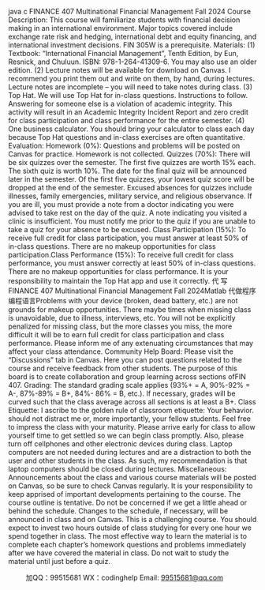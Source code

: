 java c
FINANCE 407 
Multinational Financial Management 
Fall 2024
Course Description: This course will familiarize students with financial   decision making in   an
international environment. Major topics covered include exchange rate risk and hedging, international   debt and equity financing, and international investment decisions.   FIN   305W   is   a prerequisite.
Materials: (1)          Textbook: “International Financial Management”, Tenth Edition, by Eun, Resnick,   and
Chuluun. ISBN: 978-1-264-41309-6. You may also use an older   edition.
(2)       Lecture notes will be available for   download   on   Canvas.   I recommend you print   them   out   and   write   on   them, by   hand, during   lectures. Lecture notes are incomplete – you          will need to take notes during class. 
(3)       Top Hat. We will use Top Hat   for   in-class   questions.   Instructions to   follow. Answering for someone else is a violation of academic integrity. This activity will result in an 
Academic Integrity Incident Report and zero credit for class participation and class performance for the entire semester. 
(4) One business calculator. You should bring your   calculator to   class   each   day because   Top Hat questions and in-class exercises   are often   quantitative.
Evaluation: Homework (0%): Questions and problems will be posted on Canvas   for practice.
Homework is not collected.
Quizzes (70%): There will be six quizzes over the   semester. The   first   five   quizzes   are   worth   15% each. The sixth quiz is worth   10%. The   date   for the   final   quiz will be announced later in the semester. Of the first five quizzes, your lowest quiz score will be dropped at the end of the semester. 
Excused absences for quizzes include illnesses, family emergencies,   military   service,   and religious observance. If   you are ill, you must provide a note from a doctor   indicating   you    were advised to take rest on the day of   the quiz. A note   indicating you visited   a   clinic   is insufficient. You must notify me prior to the quiz if   you are unable to take a   quiz   for your absence to be excused.
Class Participation (15%): To receive full credit for class participation,   you must   answer at least 50% of   in-class questions. There are no makeup opportunities for   class   participation.Class Performance (15%): To receive full credit for class performance, you must answer correctly at least 50% of   in-class questions. There are no makeup opportunities for   class         performance.
It is your responsibility to maintain the Top Hat app and use it correctly.   代 写FINANCE 407 Multinational Financial Management Fall 2024Matlab
代做程序编程语言Problems with   your device (broken, dead battery, etc.) are not grounds   for makeup   opportunities.
There   maybe   times   when   missing   class   is   unavoidable, due   to   illness, interviews, etc.
You will not be explicitly penalized for missing class, but the more classes you miss, the   more difficult it will be to earn full credit for   class participation   and   class performance.
Please   inform   me   of   any   extenuating   circumstances   that   may   affect   your   class   attendance.
Community Help Board: Please visit the “Discussions” tab in Canvas. Here you can post questions   related   to   the   course and receive feedback from other students. The purpose of   this board   is to   create    collaboration   and   group   learning   across   sections   ofFIN   407.
Grading: The standard   grading   scale   applies   (93%+   =   A,   90%-92%   =   A-,   87%-89%   =   B+,   84%-
86% = B, etc.). If   necessary, grades will be curved such that   the   class   average   across   all   sections is   at least   a   B+.
Class Etiquette: 
I ascribe to the golden rule of   classroom etiquette: Your behavior. should not distract me or, more importantly, your fellow students. Feel   free   to   impress the   class   with your maturity. 
Please arrive early for class to allow yourself   time to get   settled   so we   can begin   class   promptly. Also, please   turn   off   cellphones   and   other   electronic   devices   during   class.    Laptop computers are not needed during lectures and are   a   distraction to both the user   and other students in the class. As such, my recommendation is   that   laptop   computers   should be closed during lectures.
Miscellaneous: 
Announcements about the class and various course materials will be posted on Canvas,   so be   sure to check Canvas regularly. It is your responsibility to keep apprised of   important developments pertaining to the course. 
The course outline is tentative. Do not be concerned if   we   get   a   little   ahead   or behind the   schedule.   Changes to the schedule, if   necessary, will be announced in class and   on   Canvas.
This is a challenging course. You should   expect to   invest two   hours   outside   of   class   studying   for   every   one hour we spend together in class. The most effective way to   learn the material   is   to   complete   each chapter’s homework questions and problems immediately after we have covered the material in class.   Do   not   wait   to   study   the   material   until   just   before   a   quiz. 





         
加QQ：99515681  WX：codinghelp  Email: 99515681@qq.com
